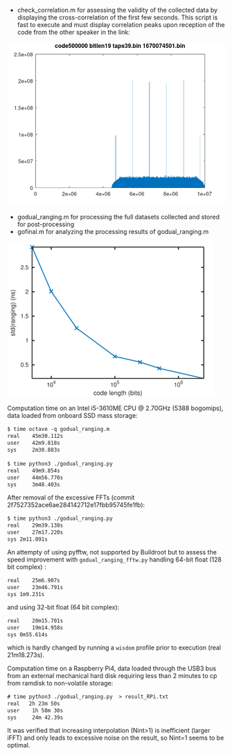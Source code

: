 * check_correlation.m for assessing the validity of the collected data by
displaying the cross-correlation of the first few seconds. This script is fast
to execute and must display correlation peaks upon reception of the code from
the other speaker in the link:

<img src="check_correlation.png">

* godual_ranging.m for processing the full datasets collected and stored for post-processing
* gofinal.m for analyzing the processing results of godual_ranging.m

<img src="221203_final.png">

Computation time on an Intel i5-3610ME CPU @ 2.70GHz (5388 bogomips), data
loaded from onboard SSD mass storage:
```
$ time octave -q godual_ranging.m
real    45m30.112s
user    42m9.818s
sys     2m30.883s

$ time python3 ./godual_ranging.py
real    49m9.854s
user    44m56.770s
sys     3m48.403s
```
After removal of the excessive FFTs (commit 2f7527352ace6ae284142712e17fbb95745fe1fb):
```
$ time python3 ./godual_ranging.py
real	29m39.138s
user	27m17.220s
sys	2m11.091s
```

An attempty of using pyfftw, not supported by Buildroot but to assess the speed improvement
with ``godual_ranging_fftw.py`` handling 64-bit float (128 bit complex)
:
```
real	25m6.907s
user	23m46.791s
sys	1m9.231s
```

and using 32-bit float (64 bit complex):
```
real	20m15.701s
user	19m14.958s
sys	0m55.614s
```
which is hardly changed by running a ``wisdom`` profile prior to execution (real 21m18.273s).

Computation time on a Raspberry Pi4, data loaded through the USB3 bus from an
external mechanical hard disk requiring less than 2 minutes to cp from ramdisk
to non-volatile storage:
```
# time python3 ./godual_ranging.py  > result_RPi.txt
real   2h 23m 50s                                                              
user    1h 58m 30s                                                              
sys     24m 42.39s                                                              
```

It was verified that increasing interpolation (Nint>1) is inefficient (larger iFFT) 
and only leads to excessive noise on the result, so Nint=1 seems to be optimal.
